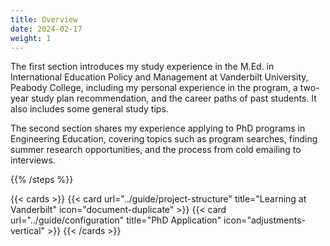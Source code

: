 ```yaml
---
title: Overview
date: 2024-02-17
weight: 1
---
```


The first section introduces my study experience in the M.Ed. in International Education Policy and Management at Vanderbilt University, Peabody College, including my personal experience in the program, a two-year study plan recommendation, and the career paths of past students. It also includes some general study tips.

The second section shares my experience applying to PhD programs in Engineering Education, covering topics such as program searches, finding summer research opportunities, and the process from cold emailing to interviews.

{{% /steps %}}

{{< cards >}}
  {{< card url="../guide/project-structure" title="Learning at Vanderbilt" icon="document-duplicate" >}}
  {{< card url="../guide/configuration" title="PhD Application" icon="adjustments-vertical" >}}
{{< /cards >}}

